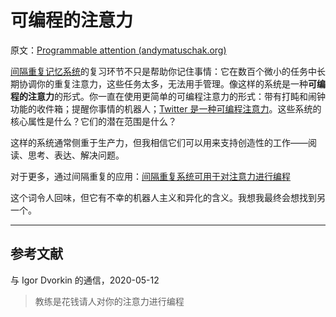 # 可编程的注意力

原文：[Programmable attention (andymatuschak.org)](https://notes.andymatuschak.org/zJrfPCbY7GcpV9asEc8NTVzXTAV4TvRFMuY6)

[间隔重复记忆系统](https://notes.andymatuschak.org/z4eXdSMJFv2qVGXSUEKH4vdcHBrLHcFY1ZGfC)的复习环节不只是帮助你记住事情：它在数百个微小的任务中长期协调你的重复注意力，这些任务太多，无法用手管理。像这样的系统是一种**可编程的注意力**的形式。你一直在使用更简单的可编程注意力的形式：带有打盹和闹钟功能的收件箱；提醒你事情的机器人；[Twitter 是一种可编程注意力](https://notes.andymatuschak.org/z5UF8YjTjoYiADeLv2SeBPgKXKosK17cKfUpw)。这些系统的核心属性是什么？它们的潜在范围是什么？

这样的系统通常侧重于生产力，但我相信它们可以用来支持创造性的工作——阅读、思考、表达、解决问题。

对于更多，通过间隔重复的应用：[间隔重复系统可用于对注意力进行编程](https://notes.andymatuschak.org/z2gqazXUkf9qyFjMQg4W3dw6yegnAJszvDywN)

这个词令人回味，但它有不幸的机器人主义和异化的含义。我想我最终会想找到另一个。

------

## 参考文献

与 Igor Dvorkin 的通信，2020-05-12

> 教练是花钱请人对你的注意力进行编程